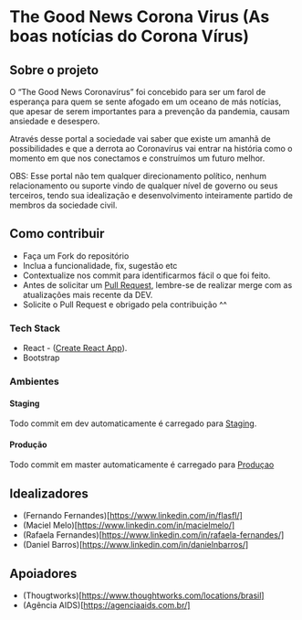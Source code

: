 # The Good News Corona Virus (As boas notícias do Corona Vírus)
## Sobre o projeto
O “The Good News Coronavírus” foi concebido para ser um farol de esperança para quem se sente afogado em um oceano de más notícias, que apesar de serem importantes para a prevenção da pandemia, causam ansiedade e desespero.

Através desse portal a sociedade vai saber que existe um amanhã de possibilidades e que a derrota ao Coronavírus vai entrar na história como o momento em que nos conectamos e construímos um futuro melhor.

OBS: Esse portal não tem qualquer direcionamento político, nenhum relacionamento ou suporte vindo de qualquer nível de governo ou seus terceiros, tendo sua idealização e desenvolvimento inteiramente partido de membros da sociedade civil.

## Como contribuir
* Faça um Fork do repositório
* Inclua a funcionalidade, fix, sugestão etc
* Contextualize nos commit para identificarmos fácil o que foi feito.
* Antes de solicitar um [Pull Request](https://help.github.com/en/github/collaborating-with-issues-and-pull-requests/about-pull-requests), lembre-se de realizar merge com as atualizações mais recente da DEV.
* Solicite o Pull Request e obrigado pela contribuição ^^

### Tech Stack
- React - ([Create React App](https://github.com/facebook/create-react-app)).
- Bootstrap

### Ambientes

#### Staging

Todo commit em dev automaticamente é carregado para [Staging](https://staging.thegoodnewscoronavirus.com).

#### Produção
Todo commit em master automaticamente é carregado para [Produçao](http://thegoodnewscoronavirus.com/)

## Idealizadores

  - (Fernando Fernandes)[https://www.linkedin.com/in/flasfl/]
  - (Maciel Melo)[https://www.linkedin.com/in/macielmelo/]
  - (Rafaela Fernandes)[https://www.linkedin.com/in/rafaela-fernandes/]
  - (Daniel Barros)[https://www.linkedin.com/in/danielnbarros/]

## Apoiadores
  - (Thougtworks)[https://www.thoughtworks.com/locations/brasil]
  - (Agência AIDS)[https://agenciaaids.com.br/]
